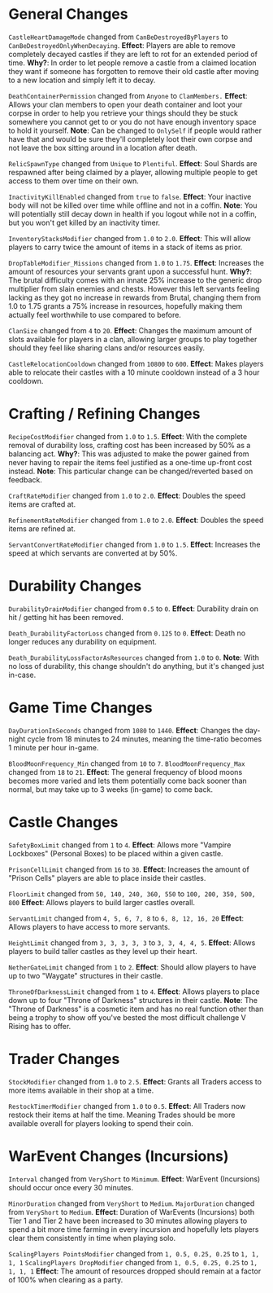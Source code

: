 # General Changes
`CastleHeartDamageMode` changed from `CanBeDestroyedByPlayers` to `CanBeDestroyedOnlyWhenDecaying`.
**Effect**: Players are able to remove completely decayed castles if they are left to rot for an extended period of time.
**Why?**: In order to let people remove a castle from a claimed location they want if someone has forgotten to remove their old castle after moving to a new location and simply left it to decay.

`DeathContainerPermission` changed from `Anyone` to `ClamMembers.`
**Effect**: Allows your clan members to open your death container and loot your corpse in order to help you retrieve your things should they be stuck somewhere you cannot get to or you do not have enough inventory space to hold it yourself.
**Note**: Can be changed to `OnlySelf` if people would rather have that and would be sure they'll completely loot their own corpse and not leave the box sitting around in a location after death.

`RelicSpawnType` changed from `Unique` to `Plentiful`.
**Effect**: Soul Shards are respawned after being claimed by a player, allowing multiple people to get access to them over time on their own.

`InactivityKillEnabled` changed from `true` to `false`.
**Effect**: Your inactive body will not be killed over time while offline and not in a coffin.
**Note**: You will potentially still decay down in health if you logout while not in a coffin, but you won't get killed by an inactivity timer.

`InventoryStacksModifier` changed from `1.0` to `2.0`.
**Effect**: This will allow players to carry twice the amount of items in a stack of items as prior.

`DropTableModifier_Missions` changed from `1.0` to `1.75`.
**Effect**: Increases the amount of resources your servants grant upon a successful hunt.
**Why?**: The brutal difficulty comes with an innate 25% increase to the generic drop multiplier from slain enemies and chests. However this left servants feeling lacking as they got no increase in rewards from Brutal, changing them from 1.0 to 1.75 grants a 75% increase in resources, hopefully making them actually feel worthwhile to use compared to before.

`ClanSize` changed from `4` to `20`.
**Effect**: Changes the maximum amount of slots available for players in a clan, allowing larger groups to play together should they feel like sharing clans and/or resources easily.

`CastleRelocationCooldown` changed from `10800` to `600`.
**Effect**: Makes players able to relocate their castles with a 10 minute cooldown instead of a 3 hour cooldown.

# Crafting / Refining Changes
`RecipeCostModifier` changed from `1.0` to `1.5`.
**Effect**: With the complete removal of durability loss, crafting cost has been increased by 50% as a balancing act.
**Why?**: This was adjusted to make the power gained from never having to repair the items feel justified as a one-time up-front cost instead.
**Note**: This particular change can be changed/reverted based on feedback.

`CraftRateModifier` changed from `1.0` to `2.0`.
**Effect**: Doubles the speed items are crafted at.

`RefinementRateModifier` changed from `1.0` to `2.0`.
**Effect**: Doubles the speed items are refined at.

`ServantConvertRateModifier` changed from `1.0` to `1.5`.
**Effect**: Increases the speed at which servants are converted at by 50%.

# Durability Changes
`DurabilityDrainModifier` changed from `0.5` to `0`.
**Effect**: Durability drain on hit / getting hit has been removed.

`Death_DurabilityFactorLoss` changed  from `0.125` to `0`.
**Effect**: Death no longer reduces any durability on equipment.

`Death_DurabilityLossFactorAsResources` changed from `1.0` to `0`.
**Note**: With no loss of durability, this change shouldn't do anything, but it's changed just in-case.

# Game Time Changes
`DayDurationInSeconds` changed from `1080` to `1440`.
**Effect**: Changes the day-night cycle from 18 minutes to 24 minutes, meaning the time-ratio becomes 1 minute per hour in-game.

`BloodMoonFrequency_Min` changed from `10` to `7`.
`BloodMoonFrequency_Max` changed from `18` to `21`.
**Effect**: The general frequency of blood moons becomes more varied and lets them potentially come back sooner than normal, but may take up to 3 weeks (in-game) to come back.

# Castle Changes
`SafetyBoxLimit` changed from `1` to `4`.
**Effect**: Allows more "Vampire Lockboxes" (Personal Boxes) to be placed within a given castle.

`PrisonCellLimit` changed from `16` to `30`.
**Effect**: Increases the amount of "Prison Cells" players are able to place inside their castles.

`FloorLimit` changed from `50, 140, 240, 360, 550` to `100, 200, 350, 500, 800`
**Effect**: Allows players to build larger castles overall.

`ServantLimit` changed from `4, 5, 6, 7, 8` to  `6, 8, 12, 16, 20`
**Effect**: Allows players to have access to more servants.

`HeightLimit` changed from `3, 3, 3, 3, 3` to `3, 3, 4, 4, 5`.
**Effect**: Allows players to build taller castles as they level up their heart.

`NetherGateLimit` changed from `1` to `2`.
**Effect**: Should allow players to have up to two "Waygate" structures in their castle.

`ThroneOfDarknessLimit` changed from `1` to `4`.
**Effect**: Allows players to place down up to four "Throne of Darkness" structures in their castle.
**Note**: The "Throne of Darkness" is a cosmetic item and has no real function other than being a trophy to show off you've bested the most difficult challenge V Rising has to offer.

# Trader Changes
`StockModifier` changed from `1.0` to `2.5`.
**Effect**: Grants all Traders access to more items available in their shop at a time.

`RestockTimerModifier` changed from `1.0` to `0.5`.
**Effect**: All Traders now restock their items at half the time. Meaning Trades should be more available overall for players looking to spend their coin.

# WarEvent Changes (Incursions)
`Interval` changed from `VeryShort` to `Minimum`.
**Effect**: WarEvent (Incursions) should occur once every 30 minutes.

`MinorDuration` changed from `VeryShort` to `Medium`.
`MajorDuration` changed from `VeryShort` to  `Medium`.
**Effect**: Duration of WarEvents (Incursions) both Tier 1 and Tier 2 have been increased to 30 minutes allowing players to spend a bit more time farming in every incursion and hopefully lets players clear them consistently in time when playing solo.

`ScalingPlayers PointsModifier` changed from `1, 0.5, 0.25, 0.25` to `1, 1, 1, 1`
`ScalingPlayers DropModifier` changed from `1, 0.5, 0.25, 0.25` to `1, 1, 1, 1`
**Effect**: The amount of resources dropped should remain at a factor of 100% when clearing as a party.
